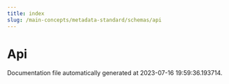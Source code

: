 ```yaml
---
title: index
slug: /main-concepts/metadata-standard/schemas/api
---
```


# Api

Documentation file automatically generated at 2023-07-16 19:59:36.193714.
